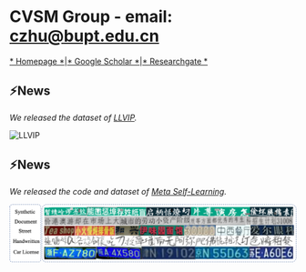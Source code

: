 # CVSM Group - email: czhu@bupt.edu.cn 

[* Homepage *](https://teacher.bupt.edu.cn/zhuchuang/en/index.htm)|[* Google Scholar *](https://scholar.google.com/citations?hl=zh-CN&user=FuCo7AkAAAAJ&view_op=list_works)|[* Researchgate *](https://www.researchgate.net/profile/Chuang_Zhu)

## ⚡News

*We released the dataset of [LLVIP](https://bupt-ai-cz.github.io/LLVIP/).*

![LLVIP](https://github.com/bupt-ai-cz/LLVIP/blob/main/imgs/figure1-LR.png)

## ⚡News

*We released the code and dataset of [Meta Self-Learning](https://bupt-ai-cz.github.io/Meta-SelfLearning/).*

![Meta Self-Learning](https://github.com/bupt-ai-cz/Meta-SelfLearning/blob/main/imgs/dataset1.png)

